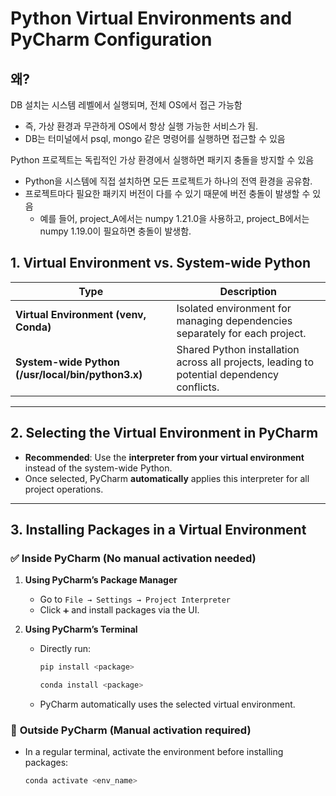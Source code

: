 # Python Virtual Environments and PyCharm Configuration

## 왜?
DB 설치는 시스템 레벨에서 실행되며, 전체 OS에서 접근 가능함
- 즉, 가상 환경과 무관하게 OS에서 항상 실행 가능한 서비스가 됨.
- DB는 터미널에서 psql, mongo 같은 명령어를 실행하면 접근할 수 있음

Python 프로젝트는 독립적인 가상 환경에서 실행하면 패키지 충돌을 방지할 수 있음
- Python을 시스템에 직접 설치하면 모든 프로젝트가 하나의 전역 환경을 공유함.
- 프로젝트마다 필요한 패키지 버전이 다를 수 있기 때문에 버전 충돌이 발생할 수 있음
  - 예를 들어, project_A에서는 numpy 1.21.0을 사용하고, project_B에서는 numpy 1.19.0이 필요하면 충돌이 발생함.

## 1. Virtual Environment vs. System-wide Python
| Type                | Description |
|---------------------|-------------|
| **Virtual Environment (venv, Conda)** | Isolated environment for managing dependencies separately for each project. |
| **System-wide Python (/usr/local/bin/python3.x)** | Shared Python installation across all projects, leading to potential dependency conflicts. |

---

## 2. Selecting the Virtual Environment in PyCharm
- **Recommended**: Use the **interpreter from your virtual environment** instead of the system-wide Python.
- Once selected, PyCharm **automatically** applies this interpreter for all project operations.

---

## 3. Installing Packages in a Virtual Environment

### ✅ **Inside PyCharm (No manual activation needed)**
1. **Using PyCharm’s Package Manager**  
   - Go to `File → Settings → Project Interpreter`
   - Click `➕` and install packages via the UI.

2. **Using PyCharm’s Terminal**  
   - Directly run:
     ```sh
     pip install <package>
     ```
     ```sh
     conda install <package>
     ```
   - PyCharm automatically uses the selected virtual environment.

### 🔹 **Outside PyCharm (Manual activation required)**
- In a regular terminal, activate the environment before installing packages:
  ```sh
  conda activate <env_name>
